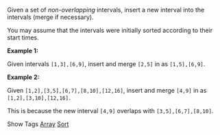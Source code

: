 Given a set of _non-overlapping_ intervals, insert a new interval into the intervals (merge if necessary).

You may assume that the intervals were initially sorted according to their start times.

**Example 1:**  
 Given intervals `[1,3],[6,9]`, insert and merge `[2,5]` in as `[1,5],[6,9]`.

**Example 2:**  
 Given `[1,2],[3,5],[6,7],[8,10],[12,16]`, insert and merge `[4,9]` in as `[1,2],[3,10],[12,16]`.

This is because the new interval `[4,9]` overlaps with `[3,5],[6,7],[8,10]`.

Show Tags
 [Array](/tag/array/) [Sort](/tag/sort/)
